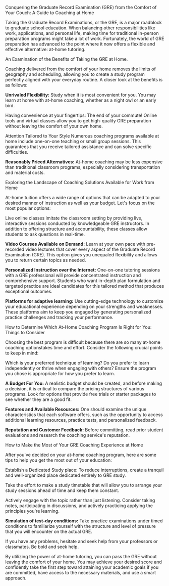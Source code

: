 
Conquering the Graduate Record Examination (GRE) from the Comfort of Your Couch: A Guide to Coaching at Home

Taking the Graduate Record Examinations, or the GRE, is a major roadblock to graduate school education. When balancing other responsibilities like work, applications, and personal life, making time for traditional in-person preparation programs might take a lot of work. Fortunately, the world of GRE preparation has advanced to the point where it now offers a flexible and effective alternative: at-home tutoring.

An Examination of the Benefits of Taking the GRE at Home.

Coaching delivered from the comfort of your home removes the limits of geography and scheduling, allowing you to create a study program perfectly aligned with your everyday routine. A closer look at the benefits is as follows:

**Unrivaled Flexibility:** Study when it is most convenient for you. You may learn at home with at-home coaching, whether as a night owl or an early bird.

Having convenience at your fingertips: The end of your commute! Online tools and virtual classes allow you to get high-quality GRE preparation without leaving the comfort of your own home.

Attention Tailored to Your Style Numerous coaching programs available at home include one-on-one teaching or small group sessions. This guarantees that you receive tailored assistance and can solve specific difficulties.

**Reasonably Priced Alternatives:** At-home coaching may be less expensive than traditional classroom programs, especially considering transportation and material costs.

Exploring the Landscape of Coaching Solutions Available for Work from Home

At-home tuition offers a wide range of options that can be adapted to your desired manner of instruction as well as your budget. Let's focus on the most popular options:

Live online classes imitate the classroom setting by providing live, interactive sessions conducted by knowledgeable GRE instructors. In addition to offering structure and accountability, these classes allow students to ask questions in real-time.

**Video Courses Available on Demand:** Learn at your own pace with pre-recorded video lectures that cover every aspect of the Graduate Record Examination (GRE). This option gives you unequaled flexibility and allows you to return certain topics as needed.

**Personalized Instruction over the Internet:** One-on-one tutoring sessions with a GRE professional will provide concentrated instruction and comprehensive support. Students who want in-depth plan formulation and targeted practice are ideal candidates for this tailored method that produces exceptional outcomes.

**Platforms for adaptive learning:** Use cutting-edge technology to customize your educational experience depending on your strengths and weaknesses. These platforms aim to keep you engaged by generating personalized practice challenges and tracking your performance.

How to Determine Which At-Home Coaching Program Is Right for You: Things to Consider

Choosing the best program is difficult because there are so many at-home coaching optionstakes  time and effort. Consider the following crucial points to keep in mind:

Which is your preferred technique of learning? Do you prefer to learn independently or thrive when engaging with others? Ensure the program you chose is appropriate for how you prefer to learn.

**A Budget For You:** A realistic budget should be created, and before making a decision, it is critical to compare the pricing structures of various programs. Look for options that provide free trials or starter packages to see whether they are a good fit.

**Features and Available Resources:** One should examine the unique characteristics that each software offers, such as the opportunity to access additional learning resources, practice tests, and personalized feedback.

**Reputation and Customer Feedback:** Before committing, read prior student evaluations and research the coaching service's reputation.

How to Make the Most of Your GRE Coaching Experience at Home

After you've decided on your at-home coaching program, here are some tips to help you get the most out of your education:

Establish a Dedicated Study place: To reduce interruptions, create a tranquil and well-organized place dedicated entirely to GRE study.

Take the effort to make a study timetable that will allow you to arrange your study sessions ahead of time and keep them constant.

Actively engage with the topic rather than just listening. Consider taking notes, participating in discussions, and actively practicing applying the principles you're learning.

**Simulation of test-day conditions:** Take practice examinations under timed conditions to familiarize yourself with the structure and level of pressure that you will encounter on the actual GRE.

If you have any problems, hesitate and seek help from your professors or classmates. Be bold and seek help.

By utilizing the power of at-home tutoring, you can pass the GRE without leaving the comfort of your home. You may achieve your desired score and confidently take the first step toward attaining your academic goals if you are committed, have access to the necessary materials, and use a smart approach.
